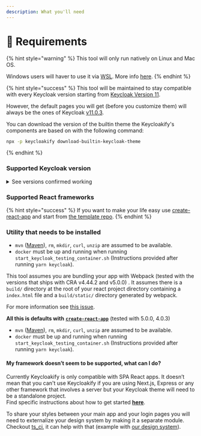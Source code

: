 ```yaml
---
description: What you'll need
---
```


# 🏁 Requirements

{% hint style="warning" %}
This tool will only run natively on Linux and Mac OS.

Windows users will haver to use it via [WSL](https://docs.microsoft.com/en-us/windows/wsl/install-win10). More info [here](https://github.com/InseeFrLab/keycloakify/issues/54#issuecomment-984834217).
{% endhint %}

{% hint style="success" %}
This tool will be maintained to stay compatible with every Keycloak version starting from [Keycloak Version 11](https://github.com/keycloak/keycloak/releases/tag/11.0.3).

However, the default pages you will get (before you customize them) will always be the ones of Keycloak [v11.0.3](https://github.com/keycloak/keycloak/releases/tag/11.0.3).

You can download the version of the builtin theme the Keycloakify's components are based on with the following command:

```bash
npx -p keycloakify download-builtin-keycloak-theme
```
{% endhint %}

### Supported Keycloak version

<details>

<summary>See versions confirmed working</summary>

* [11.0.3](https://hub.docker.com/layers/jboss/keycloak/11.0.3/images/sha256-4438f1e51c1369371cb807dffa526e1208086b3ebb9cab009830a178de949782?context=explore)
* [12.0.4](https://hub.docker.com/layers/jboss/keycloak/12.0.4/images/sha256-67e0c88e69bd0c7aef972c40bdeb558a974013a28b3668ca790ed63a04d70584?context=explore)
* [15.0.2](https://hub.docker.com/layers/jboss/keycloak/15.0.2/images/sha256-d8ed1ee5df42a178c341f924377da75db49eab08ea9f058ff39a8ed7ee05ec93?context=explore)
* [16.1.0](https://hub.docker.com/layers/jboss/keycloak/16.1.0/images/sha256-6ecb9492224c6cfbb55d43f64a5ab634145d8cc1eba14eae8c37e3afde89546e?context=explore)
* [17.0.1](https://github.com/keycloak/keycloak/releases/tag/17.0.1)

</details>

### Supported React frameworks

{% hint style="success" %}
If you want to make your life easy use [create-react-app](https://create-react-app.dev) and start from [the template repo](https://github.com/garronej/keycloakify-demo-app).
{% endhint %}

### Utility that needs to be installed

* `mvn` ([Maven](https://maven.apache.org)), `rm`, `mkdir`, `curl`, `unzip` are assumed to be available.
* `docker` must be up and running when running `start_keycloak_testing_container.sh` (Instructions provided after running `yarn keycloak`).

This tool assumes you are bundling your app with Webpack (tested with the versions that ships with CRA v4.44.2 and v5.0.0) . It assumes there is a `build/` directory at the root of your react project directory containing a `index.html` file and a `build/static/` directory generated by webpack.

For more information see [this issue](https://github.com/InseeFrLab/keycloakify/issues/5#issuecomment-832296432).

**All this is defaults with** [**`create-react-app`**](https://create-react-app.dev) (tested with 5.0.0, 4.0.3)

* `mvn` ([Maven](https://maven.apache.org)), `rm`, `mkdir`, `curl`, `unzip` are assumed to be available.
* `docker` must be up and running when running `start_keycloak_testing_container.sh` (Instructions provided after running `yarn keycloak`).

#### My framework doesn’t seem to be supported, what can I do?

Currently Keycloakify is only compatible with SPA React apps. It doesn’t mean that you can't use Keycloakify if you are using Next.js, Express or any other framework that involves a server but your Keycloak theme will need to be a standalone project.\
Find specific instructions about how to get started [**here**](https://github.com/garronej/keycloakify-demo-app#keycloak-theme-only).

To share your styles between your main app and your login pages you will need to externalize your design system by making it a separate module. Checkout [ts\_ci](https://github.com/garronej/ts\_ci), it can help with that (example with [our design system](https://github.com/InseeFrLab/onyxia-ui)).

